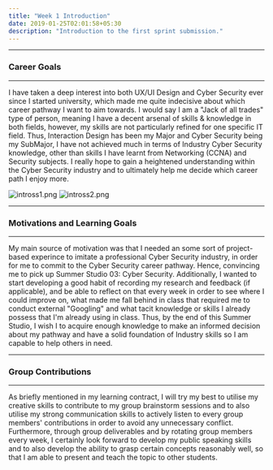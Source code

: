 ```yaml
---
title: "Week 1 Introduction"
date: 2019-01-25T02:01:58+05:30
description: "Introduction to the first sprint submission."
---
```

***
### Career Goals
***
I have taken a deep interest into both UX/UI Design and Cyber Security ever since I started university, which made me quite indecisive about which career pathway I want to aim towards. I would say I am a "Jack of all trades" type of person, meaning I have a decent arsenal of skills & knowledge in both fields, however, my skills are not particularly refined for one specific IT field. Thus, Interaction Design has been my Major and Cyber Security being my SubMajor, I have not achieved much in terms of Industry Cyber Security knowledge, other than skills I have learnt from Networking (CCNA) and Security subjects. I really hope to gain a heightened understanding within the Cyber Security industry and to ultimately help me decide which career path I enjoy more.

![intross1.png](/images/intross1.png)
![intross2.png](/images/intross2.png)

***
### Motivations and Learning Goals
***
My main source of motivation was that I needed an some sort of project-based experince to imitate a professional Cyber Security industry, in order for me to commit to the Cyber Security career pathway. Hence, convincing me to pick up Summer Studio 03: Cyber Security. Additionally, I wanted to start developing a good habit of recording my research and feedback (if applicable), and be able to reflect on that every week in order to see where I could improve on, what made me fall behind in class that required me to conduct external "Googling" and what tacit knowledge or skills I already possess that I'm already using in class. Thus, by the end of this Summer Studio, I wish I to acquire enough knowledge to make an informed decision about my pathway and have a solid foundation of Industry skills so I am capable to help others in need.

***
### Group Contributions
***
As briefly mentioned in my learning contract, I will try my best to utilise my creative skills to contribute to my group brainstorm sessions and to also utilise my strong communication skills to actively listen to every group members' contributions in order to avoid any unnecessary conflict. Furthermore, through group deliverables and by rotating group members every week, I certainly look forward to develop my public speaking skills and to also develop the ability to grasp certain concepts reasonably well, so that I am able to present and teach the topic to other students.
